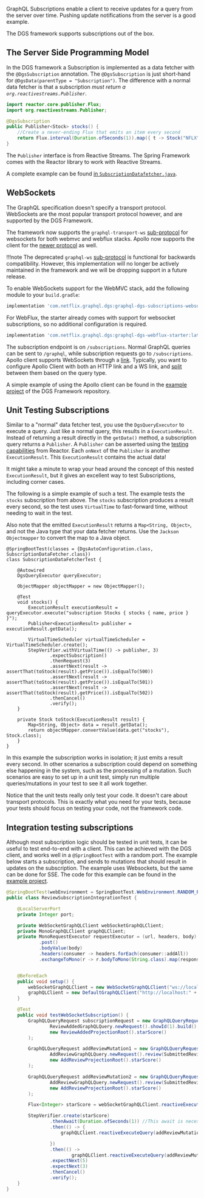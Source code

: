 GraphQL Subscriptions enable a client to receive updates for a query from the server over time.
Pushing update notifications from the server is a good example.

The DGS framework supports subscriptions out of the box.

## The Server Side Programming Model

In the DGS framework a Subscription is implemented<!-- http://go/pv --> as a data fetcher with the `@DgsSubscription` annotation.
The `@DgsSubscription` is just short-hand for `@DgsData(parentType = "Subscription")`.
The difference with a normal data fetcher is that a subscription *must return a `org.reactivestreams.Publisher`*.

```java
import reactor.core.publisher.Flux;
import org.reactivestreams.Publisher;

@DgsSubscription
public Publisher<Stock> stocks() {
    //Create a never-ending Flux that emits an item every second
    return Flux.interval(Duration.ofSeconds(1)).map({ t -> Stock("NFLX", 500 + t) })
}
```

The `Publisher` interface is from Reactive Streams.
The Spring Framework comes with the Reactor library to work with Reactive Streams.

A complete example can be found [in `SubscriptionDatafetcher.java`](https://github.com/Netflix/dgs-framework/blob/master/graphql-dgs-example-shared/src/main/java/com/netflix/graphql/dgs/example/shared/datafetcher/SubscriptionDataFetcher.java).

## WebSockets

The GraphQL specification doesn't specify a transport protocol.
WebSockets are the most popular transport protocol however, and are supported by the DGS Framework.

The framework now supports the `graphql-transport-ws` [sub-protocol](https://github.com/enisdenjo/graphql-ws/blob/master/PROTOCOL.md) for websockets for both webmvc and webflux stacks.
Apollo now supports the client for the [newer protocol](https://www.apollographql.com/docs/react/data/subscriptions/#setting-up-the-transport) as well. 

!!!note
    The deprecated `graphql-ws` [sub-protocol](https://github.com/apollographql/subscriptions-transport-ws/blob/master/PROTOCOL.md) is functional for backwards compatibility.
    However, this implementation will no longer be actively maintained in the framework and we will be dropping support in a future release.


To enable WebSockets support for the WebMVC stack, add the following module to your `build.gradle`:

```groovy
implementation 'com.netflix.graphql.dgs:graphql-dgs-subscriptions-websockets-autoconfigure:latest.release'
```

For WebFlux, the starter already comes with support for websocket subscriptions, so no additional configuration is required.

```groovy
implementation 'com.netflix.graphql.dgs:graphql-dgs-webflux-starter:latest.release'
```

The subscription endpoint is on `/subscriptions`.
Normal GraphQL queries can be sent to `/graphql`, while subscription requests go to `/subscriptions`.
Apollo client supports WebSockets through a [link](https://www.apollographql.com/docs/link/links/ws/).
Typically, you want to configure Apollo Client with both an HTTP link and a WS link, and [split](https://www.apollographql.com/docs/link/composition/#directional-composition) between them based on the query type.

A simple example of using the Apollo client can be found in the [example project](https://github.com/Netflix/dgs-framework/blob/master/graphql-dgs-example-shared/ui-example/src/index.tsx#L39) of the DGS Framework repository.

## Unit Testing Subscriptions

Similar to a "normal" data fetcher test, you use the `DgsQueryExecutor` to execute a query.
Just like a normal query, this results in a `ExecutionResult`.
Instead of returning a result directly in the `getData()` method, a subscription query returns a `Publisher`.
A `Publisher` can be asserted using the [testing capabilities](https://projectreactor.io/docs/core/release/reference/#testing) from Reactor.
Each `onNext` of the `Publisher` is another `ExecutionResult`.
This `ExecutionResult` contains the actual data!

It might take a minute to wrap your head around the concept of this nested `ExecutionResult`, but it gives an excellent way to test Subscriptions, including corner cases.

The following is a simple example of such a test.
The example tests the `stocks` subscription from above.
The `stocks` subscription produces a result every second, so the test uses `VirtualTime` to fast-forward time, without needing to wait in the test.

Also note that the emitted `ExecutionResult` returns a `Map<String, Object>`, and not the Java type that your data fetcher returns.
Use the `Jackson Objectmapper` to convert the map to a Java object.

```
@SpringBootTest(classes = {DgsAutoConfiguration.class, SubscriptionDataFetcher.class})
class SubscriptionDataFetcherTest {

    @Autowired
    DgsQueryExecutor queryExecutor;

    ObjectMapper objectMapper = new ObjectMapper();

    @Test
    void stocks() {
        ExecutionResult executionResult = queryExecutor.execute("subscription Stocks { stocks { name, price } }");
        Publisher<ExecutionResult> publisher = executionResult.getData();

        VirtualTimeScheduler virtualTimeScheduler = VirtualTimeScheduler.create();
        StepVerifier.withVirtualTime(() -> publisher, 3)
                .expectSubscription()
                .thenRequest(3)
                .assertNext(result -> assertThat(toStock(result).getPrice()).isEqualTo(500))
                .assertNext(result -> assertThat(toStock(result).getPrice()).isEqualTo(501))
                .assertNext(result -> assertThat(toStock(result).getPrice()).isEqualTo(502))
                .thenCancel()
                .verify();
    }

    private Stock toStock(ExecutionResult result) {
        Map<String, Object> data = result.getData();
        return objectMapper.convertValue(data.get("stocks"), Stock.class);
    }
}
```

In this example the subscription works in isolation; it just emits a result every second.
In other scenarios a subscription could depend on something else happening in the system, such as the processing of a mutation.
Such scenarios are easy to set up in a unit test, simply run multiple queries/mutations in your test to see it all work together.

Notice that the unit tests really only test your code.
It doesn't care about transport protocols.
This is exactly what you need for your tests, because your tests should focus on testing your code, not the framework code.

## Integration testing subscriptions

Although most subscription logic should be tested in unit tests, it can be useful to test end-to-end with a client.
This can be achieved with the DGS client, and works well in a `@SpringBootTest` with a random port.
The example below starts a subscription, and sends to mutations that should result in updates on the subscription.
The example uses Websockets, but the same can be done for SSE.
The code for this example can be found in the [example project](https://github.com/Netflix/dgs-examples-java/blob/main/src/test/java/com/example/demo/ReviewSubscriptionIntegrationTest.java).

```java
@SpringBootTest(webEnvironment = SpringBootTest.WebEnvironment.RANDOM_PORT)
public class ReviewSubscriptionIntegrationTest {

    @LocalServerPort
    private Integer port;

    private WebSocketGraphQLClient webSocketGraphQLClient;
    private MonoGraphQLClient graphQLClient;
    private MonoRequestExecutor requestExecutor = (url, headers, body) -> WebClient.create(url)
            .post()
            .bodyValue(body)
            .headers(consumer -> headers.forEach(consumer::addAll))
            .exchangeToMono(r -> r.bodyToMono(String.class).map(responseBody -> new HttpResponse(r.rawStatusCode(), responseBody, r.headers().asHttpHeaders())));


    @BeforeEach
    public void setup() {
        webSocketGraphQLClient = new WebSocketGraphQLClient("ws://localhost:" + port + "/subscriptions", new ReactorNettyWebSocketClient());
        graphQLClient = new DefaultGraphQLClient("http://localhost:" + port + "/graphql");
    }

    @Test
    public void testWebSocketSubscription() {
        GraphQLQueryRequest subscriptionRequest = new GraphQLQueryRequest(
                ReviewAddedGraphQLQuery.newRequest().showId(1).build(),
                new ReviewAddedProjectionRoot().starScore()
        );

        GraphQLQueryRequest addReviewMutation1 = new GraphQLQueryRequest(
                AddReviewGraphQLQuery.newRequest().review(SubmittedReview.newBuilder().showId(1).starScore(5).username("DGS User").build()).build(),
                new AddReviewProjectionRoot().starScore()
        );

        GraphQLQueryRequest addReviewMutation2 = new GraphQLQueryRequest(
                AddReviewGraphQLQuery.newRequest().review(SubmittedReview.newBuilder().showId(1).starScore(3).username("DGS User").build()).build(),
                new AddReviewProjectionRoot().starScore()
        );

        Flux<Integer> starScore = webSocketGraphQLClient.reactiveExecuteQuery(subscriptionRequest.serialize(), Collections.emptyMap()).map(r -> r.extractValue("reviewAdded.starScore"));

        StepVerifier.create(starScore)
                .thenAwait(Duration.ofSeconds(1)) //This await is necessary because of issue [#657](https://github.com/Netflix/dgs-framework/issues/657)
                .then(() -> {
                    graphQLClient.reactiveExecuteQuery(addReviewMutation1.serialize(), Collections.emptyMap(), requestExecutor).block();

                })
                .then(() ->
                        graphQLClient.reactiveExecuteQuery(addReviewMutation2.serialize(), Collections.emptyMap(), requestExecutor).block())
                .expectNext(5)
                .expectNext(3)
                .thenCancel()
                .verify();
    }
}
```
